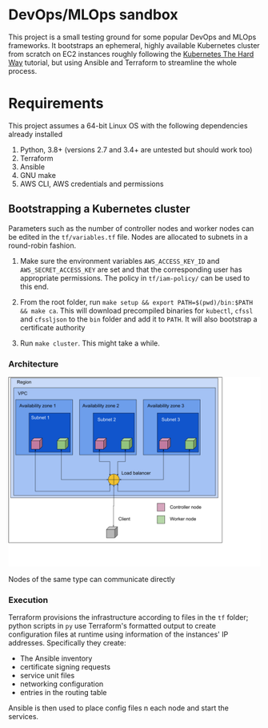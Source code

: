 # DevOps/MLOps sandbox

This project is a small testing ground for some popular DevOps and MLOps frameworks. It bootstraps an ephemeral, highly available Kubernetes cluster from scratch on EC2 instances roughly following the [Kubernetes The Hard Way](https://github.com/kelseyhightower/kubernetes-the-hard-way) tutorial, but using Ansible and Terraform to streamline the whole process.

# Requirements

This project assumes a 64-bit Linux OS with the following dependencies already installed

1. Python, 3.8+ (versions 2.7 and 3.4+ are untested but should work too)
2. Terraform
3. Ansible
4. GNU make
5. AWS CLI, AWS credentials and permissions

## Bootstrapping a Kubernetes cluster

Parameters such as the number of controller nodes and worker nodes can be edited in the `tf/variables.tf` file. Nodes are allocated to subnets in a round-robin fashion.

1. Make sure the environment variables `AWS_ACCESS_KEY_ID` and `AWS_SECRET_ACCESS_KEY` are set and that the corresponding user has appropriate permissions. The policy in `tf/iam-policy/` can be used to this end.

2. From the root folder, run `make setup && export PATH=$(pwd)/bin:$PATH && make ca`. This will download precompiled binaries for `kubectl`, `cfssl` and `cfssljson` to the `bin` folder and add it to `PATH`. It will also bootstrap a certificate authority

3. Run `make cluster`. This might take a while.

### Architecture

<img src="./readme-imgs/cluster-architecture.svg">

Nodes of the same type can communicate directly

### Execution

Terraform provisions the infrastructure according to files in the `tf` folder; python scripts in `py` use Terraform's formatted output to create configuration files at runtime using information of the instances' IP addresses. Specifically they create:

* The Ansible inventory
* certificate signing requests
* service unit files
* networking configuration
* entries in the routing table

Ansible is then used to place config files n each node and start the services.